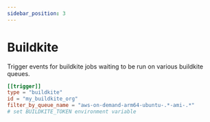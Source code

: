 ```yaml
---
sidebar_position: 3
---
```


# Buildkite

Trigger events for buildkite jobs waiting to be run on various buildkite queues.

```toml
[[trigger]]
type = "buildkite"
id = "my_buildkite_org"
filter_by_queue_name = "aws-on-demand-arm64-ubuntu-.*-ami-.*"
# set BUILDKITE_TOKEN environment variable
```